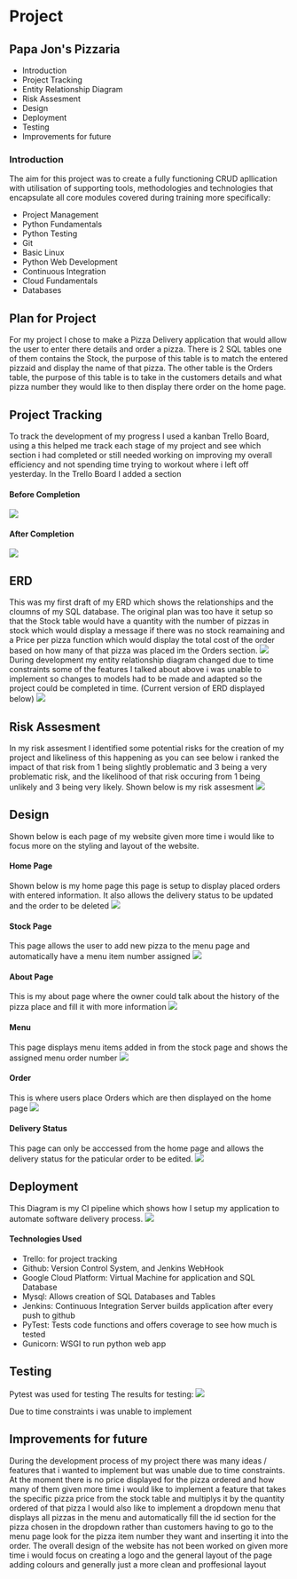 # Project
## Papa Jon's Pizzaria

* Introduction
* Project Tracking
* Entity Relationship Diagram
* Risk Assesment 
* Design
* Deployment
* Testing
* Improvements for future 

### Introduction
The aim for this project was to create a fully functioning CRUD apllication with utilisation of supporting tools, methodologies and technologies that encapsulate all core modules covered during training more specifically:
* Project Management
* Python Fundamentals
* Python Testing
* Git
* Basic Linux
* Python Web Development
* Continuous Integration
* Cloud Fundamentals
* Databases

## Plan for Project
For my project I chose to make a Pizza Delivery application that would allow the user to enter there details and order a pizza. There is 2 SQL tables one of them contains the Stock, the purpose of this table is to match the entered pizzaid and display the name of that pizza. The other table is the Orders table, the purpose of this table is to take in the customers details and what pizza number they would like to then display there order on the home page.


## Project Tracking
To track the development of my progress I used a kanban Trello Board, using a this helped me track each stage of my project and see which section i had completed or still needed working on improving my overall efficiency and not spending time trying to workout where i left off yesterday.
In the Trello Board I added a section 
#### Before Completion
![](Documents/TrelloBoard.PNG)
#### After Completion
![](Documents/Trello2.PNG)


## ERD
This was my first draft of my ERD which shows the relationships and the cloumns of my SQL database. The original plan was too have it setup so that the Stock table would have a quantity with the number of pizzas in stock which would display a message if there was no stock reamaining and a Price per pizza function which would display the total cost of the order based on how many of that pizza was placed im the Orders section.
![](Documents/erd1.png)
During development my entity relationship diagram changed due to time constraints some of the features I talked about above i was unable to implement so changes to models had to be made and adapted so the project could be completed in time. (Current version of ERD displayed below)
![](Documents/erd2.png)

## Risk Assesment
In my risk assesment I identified some potential risks for the creation of my project and likeliness of this happening as you can see below i ranked the impact of that risk from 1 being slightly problematic and 3 being a very problematic risk, and the likelihood of that risk occuring from 1 being unlikely and 3 being very likely.
Shown below is my risk assesment
![](Documents/Riskassesment.PNG)

## Design
Shown below is each page of my website given more time i would like to focus more on the styling and layout of the website.
#### Home Page
Shown below is my home page this page is setup to display placed orders with entered information. It also allows the delivery status to be updated and the order to be deleted
![](Documents/Home.PNG)
#### Stock Page
This page allows the user to add new pizza to the menu page and automatically have a menu item number assigned
![](Documents/stock.PNG)
#### About Page
This is my about page where the owner could talk about the history of the pizza place and fill it with more information
![](Documents/about.PNG)
#### Menu
This page displays menu items added in from the stock page and shows the assigned menu order number
![](Documents/menu.PNG)
#### Order
This is where users place Orders which are then displayed on the home page
![](Documents/Orderee.PNG)
#### Delivery Status
This page can only be acccessed from the home page and allows the delivery status for the paticular order to be edited.
![](Documents/updateorder.PNG)


## Deployment
This Diagram is my CI pipeline which shows how I setup my application  to automate software delivery process.
![](Documents/cipipeline.PNG)

#### Technologies Used
* Trello: for project tracking
* Github: Version Control System, and Jenkins WebHook
* Google Cloud Platform: Virtual Machine for application and SQL Database
* Mysql: Allows creation of SQL Databases and Tables
* Jenkins: Continuous Integration Server builds application after every push to github
* PyTest: Tests code functions and offers coverage to see how much is tested
* Gunicorn: WSGI to run python web app


## Testing
Pytest was used for testing
The results for testing:
![](Documents/Testing.PNG)

Due to time constraints i was unable to implement 
## Improvements for future
During the development process of my project there was many ideas / features that i wanted to implement but was unable due to time constraints.
At the moment there is no price displayed for the pizza ordered and how many of them given more time i would like to implement a feature that takes the specific pizza price from the stock table and multiplys it by the quantity ordered of that pizza
I would also like to implement a dropdown menu that displays all pizzas in the menu and automatically fill the id section for the pizza chosen in the dropdown rather than customers having to go to the menu page look for the pizza item number they want and inserting it into the order.
The overall design of the website has not been worked on given more time i would focus on creating a logo and the general layout of the page adding colours and generally just a more clean and proffesional layout


